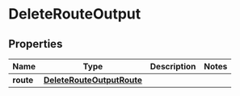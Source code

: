 

# DeleteRouteOutput

<zonbook></zonbook><xhtml></xhtml>

## Properties

| Name | Type | Description | Notes |
|------------ | ------------- | ------------- | -------------|
|**route** | [**DeleteRouteOutputRoute**](DeleteRouteOutputRoute.md) |  |  |



